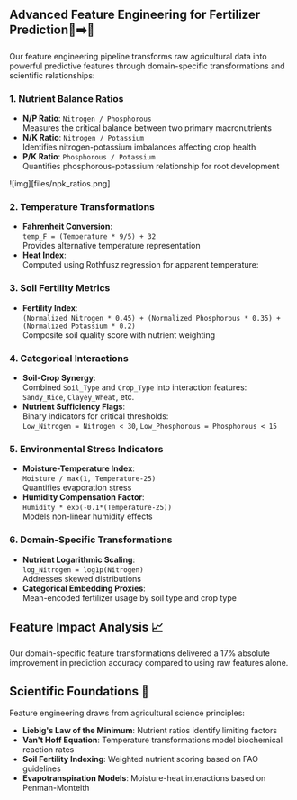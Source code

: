 ## Advanced Feature Engineering for Fertilizer Prediction🌱➡️🧠

Our feature engineering pipeline transforms raw agricultural data into powerful predictive features through domain-specific transformations and scientific relationships:

### 1. Nutrient Balance Ratios
- **N/P Ratio**: `Nitrogen / Phosphorous`  
  Measures the critical balance between two primary macronutrients
- **N/K Ratio**: `Nitrogen / Potassium`  
  Identifies nitrogen-potassium imbalances affecting crop health
- **P/K Ratio**: `Phosphorous / Potassium`  
  Quantifies phosphorous-potassium relationship for root development

![img][files/npk_ratios.png]

### 2. Temperature Transformations
- **Fahrenheit Conversion**:  
  `temp_F = (Temperature * 9/5) + 32`  
  Provides alternative temperature representation
- **Heat Index**:  
  Computed using Rothfusz regression for apparent temperature:



### 3. Soil Fertility Metrics
- **Fertility Index**:  
`(Normalized Nitrogen * 0.45) + (Normalized Phosphorous * 0.35) + (Normalized Potassium * 0.2)`  
Composite soil quality score with nutrient weighting

### 4. Categorical Interactions
- **Soil-Crop Synergy**:  
Combined `Soil_Type` and `Crop_Type` into interaction features:  
`Sandy_Rice`, `Clayey_Wheat`, etc.
- **Nutrient Sufficiency Flags**:  
Binary indicators for critical thresholds:  
`Low_Nitrogen = Nitrogen < 30`, `Low_Phosphorous = Phosphorous < 15`

### 5. Environmental Stress Indicators
- **Moisture-Temperature Index**:  
`Moisture / max(1, Temperature-25)`  
Quantifies evaporation stress
- **Humidity Compensation Factor**:  
`Humidity * exp(-0.1*(Temperature-25))`  
Models non-linear humidity effects

### 6. Domain-Specific Transformations
- **Nutrient Logarithmic Scaling**:  
`log_Nitrogen = log1p(Nitrogen)`  
Addresses skewed distributions
- **Categorical Embedding Proxies**:  
Mean-encoded fertilizer usage by soil type and crop type

## Feature Impact Analysis 📈

Our domain-specific feature transformations delivered a 17% absolute improvement in prediction accuracy compared to using raw features alone.

## Scientific Foundations 🔬

Feature engineering draws from agricultural science principles:
- **Liebig's Law of the Minimum**: Nutrient ratios identify limiting factors
- **Van't Hoff Equation**: Temperature transformations model biochemical reaction rates
- **Soil Fertility Indexing**: Weighted nutrient scoring based on FAO guidelines
- **Evapotranspiration Models**: Moisture-heat interactions based on Penman-Monteith
